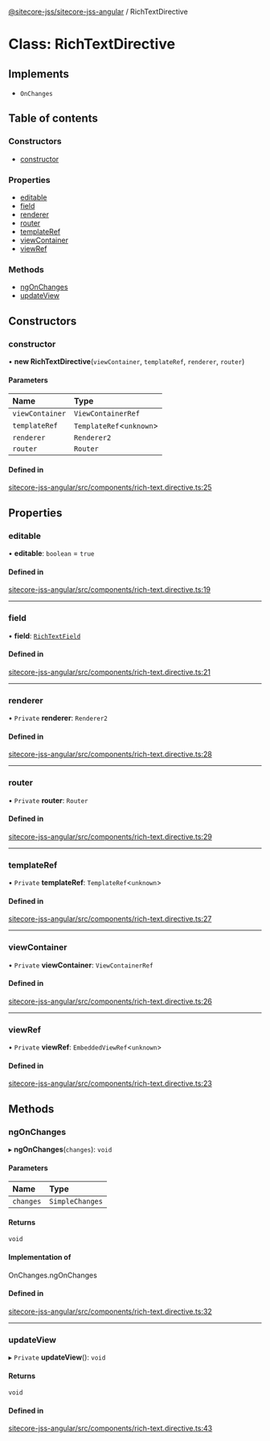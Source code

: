 [@sitecore-jss/sitecore-jss-angular](../README.md) / RichTextDirective

# Class: RichTextDirective

## Implements

- `OnChanges`

## Table of contents

### Constructors

- [constructor](RichTextDirective.md#constructor)

### Properties

- [editable](RichTextDirective.md#editable)
- [field](RichTextDirective.md#field)
- [renderer](RichTextDirective.md#renderer)
- [router](RichTextDirective.md#router)
- [templateRef](RichTextDirective.md#templateref)
- [viewContainer](RichTextDirective.md#viewcontainer)
- [viewRef](RichTextDirective.md#viewref)

### Methods

- [ngOnChanges](RichTextDirective.md#ngonchanges)
- [updateView](RichTextDirective.md#updateview)

## Constructors

### constructor

• **new RichTextDirective**(`viewContainer`, `templateRef`, `renderer`, `router`)

#### Parameters

| Name | Type |
| :------ | :------ |
| `viewContainer` | `ViewContainerRef` |
| `templateRef` | `TemplateRef`<`unknown`\> |
| `renderer` | `Renderer2` |
| `router` | `Router` |

#### Defined in

[sitecore-jss-angular/src/components/rich-text.directive.ts:25](https://github.com/Sitecore/jss/blob/784c81d24/packages/sitecore-jss-angular/src/components/rich-text.directive.ts#L25)

## Properties

### editable

• **editable**: `boolean` = `true`

#### Defined in

[sitecore-jss-angular/src/components/rich-text.directive.ts:19](https://github.com/Sitecore/jss/blob/784c81d24/packages/sitecore-jss-angular/src/components/rich-text.directive.ts#L19)

___

### field

• **field**: [`RichTextField`](../interfaces/RichTextField.md)

#### Defined in

[sitecore-jss-angular/src/components/rich-text.directive.ts:21](https://github.com/Sitecore/jss/blob/784c81d24/packages/sitecore-jss-angular/src/components/rich-text.directive.ts#L21)

___

### renderer

• `Private` **renderer**: `Renderer2`

#### Defined in

[sitecore-jss-angular/src/components/rich-text.directive.ts:28](https://github.com/Sitecore/jss/blob/784c81d24/packages/sitecore-jss-angular/src/components/rich-text.directive.ts#L28)

___

### router

• `Private` **router**: `Router`

#### Defined in

[sitecore-jss-angular/src/components/rich-text.directive.ts:29](https://github.com/Sitecore/jss/blob/784c81d24/packages/sitecore-jss-angular/src/components/rich-text.directive.ts#L29)

___

### templateRef

• `Private` **templateRef**: `TemplateRef`<`unknown`\>

#### Defined in

[sitecore-jss-angular/src/components/rich-text.directive.ts:27](https://github.com/Sitecore/jss/blob/784c81d24/packages/sitecore-jss-angular/src/components/rich-text.directive.ts#L27)

___

### viewContainer

• `Private` **viewContainer**: `ViewContainerRef`

#### Defined in

[sitecore-jss-angular/src/components/rich-text.directive.ts:26](https://github.com/Sitecore/jss/blob/784c81d24/packages/sitecore-jss-angular/src/components/rich-text.directive.ts#L26)

___

### viewRef

• `Private` **viewRef**: `EmbeddedViewRef`<`unknown`\>

#### Defined in

[sitecore-jss-angular/src/components/rich-text.directive.ts:23](https://github.com/Sitecore/jss/blob/784c81d24/packages/sitecore-jss-angular/src/components/rich-text.directive.ts#L23)

## Methods

### ngOnChanges

▸ **ngOnChanges**(`changes`): `void`

#### Parameters

| Name | Type |
| :------ | :------ |
| `changes` | `SimpleChanges` |

#### Returns

`void`

#### Implementation of

OnChanges.ngOnChanges

#### Defined in

[sitecore-jss-angular/src/components/rich-text.directive.ts:32](https://github.com/Sitecore/jss/blob/784c81d24/packages/sitecore-jss-angular/src/components/rich-text.directive.ts#L32)

___

### updateView

▸ `Private` **updateView**(): `void`

#### Returns

`void`

#### Defined in

[sitecore-jss-angular/src/components/rich-text.directive.ts:43](https://github.com/Sitecore/jss/blob/784c81d24/packages/sitecore-jss-angular/src/components/rich-text.directive.ts#L43)
